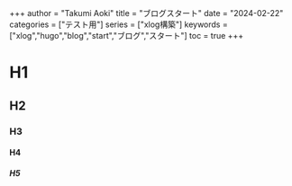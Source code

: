 +++
author = "Takumi Aoki"
title = "ブログスタート"
date = "2024-02-22"
categories = ["テスト用"]
series = ["xlog構築"]
keywords = ["xlog","hugo","blog","start","ブログ","スタート"]
toc =  true
+++

# H1

## H2

### H3

#### H4

##### H5
